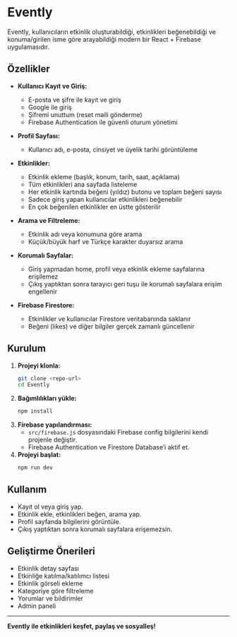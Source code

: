 # Evently

Evently, kullanıcıların etkinlik oluşturabildiği, etkinlikleri beğenebildiği ve konuma/girilen isme göre arayabildiği modern bir React + Firebase uygulamasıdır.

## Özellikler

- **Kullanıcı Kayıt ve Giriş:**
  - E-posta ve şifre ile kayıt ve giriş
  - Google ile giriş
  - Şifremi unuttum (reset maili gönderme)
  - Firebase Authentication ile güvenli oturum yönetimi

- **Profil Sayfası:**
  - Kullanıcı adı, e-posta, cinsiyet ve üyelik tarihi görüntüleme

- **Etkinlikler:**
  - Etkinlik ekleme (başlık, konum, tarih, saat, açıklama)
  - Tüm etkinlikleri ana sayfada listeleme
  - Her etkinlik kartında beğeni (yıldız) butonu ve toplam beğeni sayısı
  - Sadece giriş yapan kullanıcılar etkinlikleri beğenebilir
  - En çok beğenilen etkinlikler en üstte gösterilir

- **Arama ve Filtreleme:**
  - Etkinlik adı veya konumuna göre arama
  - Küçük/büyük harf ve Türkçe karakter duyarsız arama

- **Korumalı Sayfalar:**
  - Giriş yapmadan home, profil veya etkinlik ekleme sayfalarına erişilemez
  - Çıkış yaptıktan sonra tarayıcı geri tuşu ile korumalı sayfalara erişim engellenir

- **Firebase Firestore:**
  - Etkinlikler ve kullanıcılar Firestore veritabanında saklanır
  - Beğeni (likes) ve diğer bilgiler gerçek zamanlı güncellenir

## Kurulum

1. **Projeyi klonla:**
   ```bash
   git clone <repo-url>
   cd Evently
   ```
2. **Bağımlılıkları yükle:**
   ```bash
   npm install
   ```
3. **Firebase yapılandırması:**
   - `src/firebase.js` dosyasındaki Firebase config bilgilerini kendi projenle değiştir.
   - Firebase Authentication ve Firestore Database’i aktif et.
4. **Projeyi başlat:**
   ```bash
   npm run dev
   ```

## Kullanım
- Kayıt ol veya giriş yap.
- Etkinlik ekle, etkinlikleri beğen, arama yap.
- Profil sayfanda bilgilerini görüntüle.
- Çıkış yaptıktan sonra korumalı sayfalara erişemezsin.

## Geliştirme Önerileri
- Etkinlik detay sayfası
- Etkinliğe katılma/katılımcı listesi
- Etkinlik görseli ekleme
- Kategoriye göre filtreleme
- Yorumlar ve bildirimler
- Admin paneli

---

**Evently ile etkinlikleri keşfet, paylaş ve sosyalleş!**
